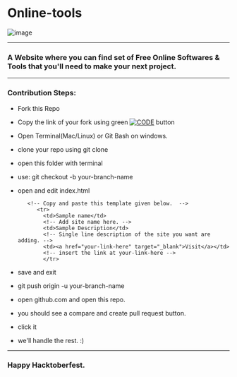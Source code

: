# Online-tools
![image](https://user-images.githubusercontent.com/60399486/193462764-485b0629-0e26-47dd-99c5-f2a2440bbea7.png)
<hr>

### A Website where you can find set of Free Online Softwares & Tools that you'll need to make your next project.

<hr>

### Contribution Steps:

+ Fork this Repo
+ Copy the link of your fork using green [![CODE](https://img.shields.io/static/v1?label=&message=Code&color=brightgreen)](https://img.shields.io/static/v1?label=CODEmessage=Code&color=brightgreen) button
+ Open Terminal(Mac/Linux) or Git Bash on windows. 
+ clone your repo using git clone
+ open this folder with terminal 
+ use: git checkout -b your-branch-name
+ open and edit index.html
         
         <!-- Copy and paste this template given below.  -->
            <tr>
              <td>Sample name</td>
              <!-- Add site name here. -->
              <td>Sample Description</td>
              <!-- Single line description of the site you want are adding. -->
              <td><a href="your-link-here" target="_blank">Visit</a></td>
              <!-- insert the link at your-link-here -->
	          </tr>
        
+ save and exit
+ git push origin -u your-branch-name
+ open github.com and open this repo. 
+ you should see a compare and create pull request button. 
+ click it
+ we'll handle the rest. :)

<hr>

### Happy Hacktoberfest. 

 
